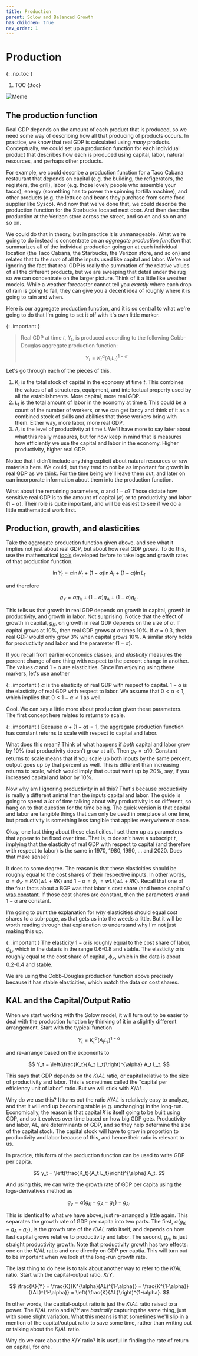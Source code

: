 ```yaml
---
title: Production
parent: Solow and Balanced Growth
has_children: true
nav_order: 1
---
```


# Production
{: .no_toc }

1. TOC 
{:toc}

![Meme](meme_production.png)

## The production function
Real GDP depends on the amount of each product that is produced, so we need some way of describing how all that producing of products occurs. In practice, we know that real GDP is calculated using *many* products. Conceptually, we could set up a production function for each individual product that describes how each is produced using capital, labor, natural resources, and perhaps other products. 

For example, we could describe a production function for a Taco Cabana restaurant that depends on capital (e.g. the building, the refigerators, the registers, the grill), labor (e.g. those lovely people who assemble your tacos), energy (something has to power the spinning tortilla machine), and other products (e.g. the lettuce and beans they purchase from some food supplier like Sysco). And now that we've done that, we could describe the production function for the Starbucks located next door. And then describe production at the Verizon store across the street, and so on and so on and so on. 

We could do that in theory, but in practice it is unmanageable. What we're going to do instead is concentrate on an *aggregate production function* that summarizes all of the individual production going on at each individual location (the Taco Cabana, the Starbucks, the Verizon store, and so on) and relates that to the *sum* of all the inputs used like capital and labor. We're not ignoring the fact that real GDP is really the summation of the relative values of all the different products, but we are sweeping that detail under the rug so we can concentrate on the larger picture. Think of it a little like weather models. While a weather forecaster cannot tell you *exactly* where each drop of rain is going to fall, they can give you a decent idea of roughly where it is going to rain and when. 

Here is our aggregate production function, and it is so central to what we're going to do that I'm going to set it off with it's own little marker.

{: .important }
>Real GDP at time $t$, $Y_t$, is produced according to the following Cobb-Douglas aggregate production function:
>
>$$ 
>Y_t = K_t^{\alpha} (A_t L_t)^{1-\alpha}
>$$

Let's go through each of the pieces of this.

1. $K_t$ is the total stock of capital in the economy at time $t$. This combines the values of all structures, equipment, and intellectual property used by all the establishments. More capital, more real GDP.
2. $L_t$ is the total amount of labor in the economy at time $t$. This could be a count of the number of workers, or we can get fancy and think of it as a combined stock of skills and abilities that those workers bring with them. Either way, more labor, more real GDP.
3. $A_t$ is the level of productivity at time $t$. We'll have more to say later about what this really measures, but for now keep in mind that is measures how efficiently we use the capital and labor in the economy. Higher productivity, higher real GDP.

Notice that I didn't include anything explicit about natural resources or raw materials here. We could, but they tend to not be as important for growth in real GDP as we think. For the time being we'll leave them out, and later on can incorporate information about them into the production function.

What about the remaining parameters, $\alpha$ and $1-\alpha$? Those dictate how sensitive real GDP is to the amount of capital ($\alpha$) or to productivity and labor ($1-\alpha$). Their role is quite important, and will be easiest to see if we do a little mathematical work first.

## Production, growth, and elasticities
Take the aggregate production function given above, and see what it implies not just about real GDP, but about how real GDP *grows*. To do this, use the mathematical [tools](http://growthecon.com/StudyGuide/preliminaries/calculus.html) developed before to take logs and growth rates of that production function. 

$$
\ln Y_t = \alpha \ln K_t + (1-\alpha) \ln A_t + (1-\alpha) \ln L_t
$$

and therefore

$$
g_Y = \alpha g_K + (1-\alpha) g_A + (1-\alpha) g_L.
$$

This tells us that growth in real GDP depends on growth in capital, growth in productivity, and growth in labor. Not surprising. Notice that the effect of growth in capital, $g_K$, on growth in real GDP depends on the size of $\alpha$. If capital grows at 10%, then real GDP grows at $\alpha$ times 10%. If $\alpha=0.3$, then real GDP would only grow 3% when capital grows 10%. A similar story holds for productivity and labor and the parameter $(1-\alpha)$.

If you recall from earlier economics classes, and *elasticity* measures the percent change of one thing with respect to the percent change in another. The values $\alpha$ and $1-\alpha$ are elasticities. Since I'm enjoying using these markers, let's use another

{: .important }
$\alpha$ is the elasticity of real GDP with respect to capital. $1-\alpha$ is the elasticity of real GDP with respect to labor. We assume that $0<\alpha<1$, which implies that $0<1-\alpha<1$ as well.

Cool. We can say a little more about production given these parameters. The first concept here relates to returns to scale.

{: .important }
Because $\alpha + (1-\alpha) = 1$, the aggregate production function has constant returns to scale with respect to capital and labor.

What does this mean? Think of what happens if *both* capital and labor grow by 10% (but productivity doesn't grow at all). Then $g_Y = \alpha 10% + (1-\alpha)10% = 10%$. Constant returns to scale means that if you scale up both inputs by the same percent, output goes up by that percent as well. This is different than increasing returns to scale, which would imply that output went up by 20%, say, if you increased capital and labor by 10%. 

Now why am I ignoring productivity in all this? That's because productivity is really a different animal than the inputs capital and labor. The guide is going to spend a *lot* of time talking about why productivity is so different, so hang on to that question for the time being. The quick version is that capital and labor are tangible things that can only be used in one place at one time, but productivity is something less tangible that applies everywhere at once. 

Okay, one last thing about these elasticities. I set them up as parameters that appear to be fixed over time. That is, $\alpha$ doesn't have a subscript $t$, implying that the elasticity of real GDP with respect to capital (and therefore with respect to labor) is the same in 1970, 1980, 1990, ... and 2020. Does that make sense? 

It does to some degree. The reason is that these elasticities should be roughly equal to the cost shares of their respective inputs. In other words, $\alpha = \phi_K = RK/(wL+RK)$ and $1-\alpha = \phi_L = wL/(wL+RK)$. Recall that one of the four facts about a BGP was that labor's cost share (and hence capital's) [was constant](http://growthecon.com/StudyGuide/facts/income.html#labors-share-of-costs). If those cost shares are constant, then the parameters $\alpha$ and $1-\alpha$ are constant.

I'm going to punt the explanation for *why* elasticities should equal cost shares to a sub-page, as that gets us into the weeds a little. But it will be worth reading through that explanation to understand why I'm not just making this up. 

{: .important }
The elasticity $1-\alpha$ is roughly equal to the cost share of labor, $\phi_L$, which in the data is in the range 0.6-0.8 and stable. The elasticity $\alpha$ is roughly equal to the cost share of capital, $\phi_K$, which in the data is about 0.2-0.4 and stable.

We are using the Cobb-Douglas production function above precisely because it has stable elasticities, which match the data on cost shares.

## KAL and the Capital/Output Ratio
When we start working with the Solow model, it will turn out to be easier to deal with the production function by thinking of it in a slightly different arrangement. Start with the typical function

$$ 
Y_t = K_t^{\alpha} (A_t L_t)^{1-\alpha}
$$

and re-arrange based on the exponents to

$$ 
Y_t = \left(\frac{K_t}{A_t L_t}\right)^{\alpha} A_t L_t.
$$

This says that GDP depends on the $K/AL$ ratio, or capital relative to the size of productivity and labor. This is sometimes called the "capital per efficiency unit of labor" ratio. But we will stick with $K/AL$. 

Why do we use this? It turns out the ratio $K/AL$ is relatively easy to analyze, and that it will end up becoming stable (e.g. unchanging) in the long-run. Economically, the reason is that capital $K$ is itself going to be built using GDP, and so it evolves over time based on how big GDP gets. Productivity and labor, AL, are determinants of GDP, and so they help determine the size of the capital stock. The capital stock will have to grow in proportion to productivity and labor because of this, and hence their ratio is relevant to us. 

In practice, this form of the production function can be used to write GDP per capita.

$$ 
y_t = \left(\frac{K_t}{A_t L_t}\right)^{\alpha} A_t.
$$

And using this, we can write the growth rate of GDP per capita using the logs-derivatives method as

$$
g_y = \alpha (g_K - g_A - g_L) + g_A.
$$

This is identical to what we have above, just re-arranged a little again. This separates the growth rate of GDP per capita into two parts. The first, $\alpha(g_K - g_A - g_L)$, is the growth rate of the $K/AL$ ratio itself, and depends on how fast capital grows relative to productivity and labor. The second, $g_A$, is just straight productivity growth. Note that productivity growth has two effects: one on the $K/AL$ ratio and one directly on GDP per captia. This will turn out to be important when we look at the long-run growth rate.

The last thing to do here is to talk about another way to refer to the $K/AL$ ratio. Start with the capital-output ratio, $K/Y$,

$$
\frac{K}{Y} = \frac{K}{K^{\alpha}(AL)^{1-\alpha}} = \frac{K^{1-\alpha}}{(AL)^{1-\alpha}} = \left( \frac{K}{AL}\right)^{1-\alpha}.
$$

In other words, the capital-output ratio is just the $K/AL$ ratio raised to a power. The $K/AL$ ratio and $K/Y$ are *basically* capturing the same thing, just with some slight variation. What this means is that sometimes we'll slip in a mention of the capital/output ratio to save some time, rather than writing out or talking about the $K/AL$ ratio. 

Why do we care about the $K/Y$ ratio? It is useful in finding the rate of return on capital, for one. 